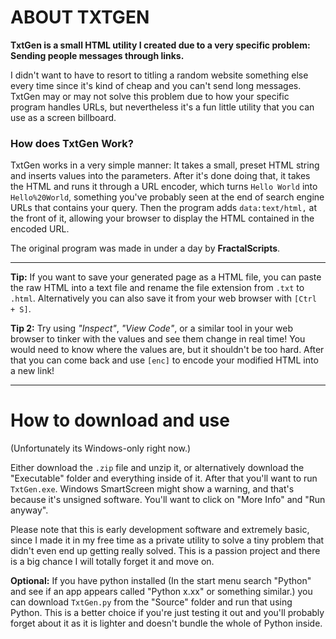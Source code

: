 # ABOUT TXTGEN

**TxtGen is a small HTML utility I created due to a very specific problem: Sending people messages through links.**

I didn't want to have to resort to titling a random website something else every time since it's kind of cheap and you can't send long messages.
TxtGen may or may not solve this problem due to how your specific program handles URLs, but nevertheless it's a fun little utility that you can use as a screen billboard.

### How does TxtGen Work?
TxtGen works in a very simple manner: It takes a small, preset HTML string and inserts values into the parameters. After it's done doing that, it takes the HTML and runs it through a URL encoder, which turns `Hello World` into `Hello%20World`, something you've probably seen at the end of search engine URLs that contains your query. Then the program adds `data:text/html,` at the front of it, allowing your browser to display the HTML contained in the encoded URL.

The original program was made in under a day by **FractalScripts**.

---

**Tip:** If you want to save your generated page as a HTML file, you can paste the raw HTML into a text file and rename the file extension from `.txt` to `.html`. Alternatively you can also save it from your web browser with `[Ctrl + S]`.

**Tip 2:** Try using _"Inspect"_, _"View Code"_, or a similar tool in your web browser to tinker with the values and see them change in real time! You would need to know where the values are, but it shouldn't be too hard. After that you can come back and use `[enc]` to encode your modified HTML into a new link!

---

# How to download and use
(Unfortunately its Windows-only right now.)

Either download the `.zip` file and unzip it, or alternatively download the "Executable" folder and everything inside of it. After that you'll want to run `TxtGen.exe`. Windows SmartScreen might show a warning, and that's because it's unsigned software. You'll want to click on "More Info" and "Run anyway".

Please note that this is early development software and extremely basic, since I made it in my free time as a private utility to solve a tiny problem that didn't even end up getting really solved. This is a passion project and there is a big chance I will totally forget it and move on.

**Optional:** If you have python installed (In the start menu search "Python" and see if an app appears called "Python x.xx" or something similar.) you can download `TxtGen.py` from the "Source" folder and run that using Python. This is a better choice if you're just testing it out and you'll probably forget about it as it is lighter and doesn't bundle the whole of Python inside.
